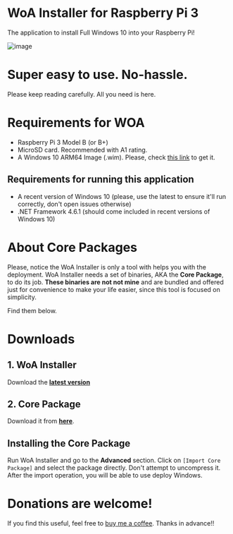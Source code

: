 # WoA Installer for Raspberry Pi 3

The application to install Full Windows 10 into your Raspberry Pi!

![image](https://user-images.githubusercontent.com/3109851/43066047-e7134552-8e63-11e8-8ac7-895e601b60e3.png)

# **Super easy to use. No-hassle.**

Please keep reading carefully. All you need is here.

# Requirements for WOA
- Raspberry Pi 3 Model B (or B+)
- MicroSD card. Recommended with A1 rating.
- A Windows 10 ARM64 Image (.wim). Please, check [this link](GettingWoA.md) to get it.

## Requirements for running this application
- A recent version of Windows 10 (please, use the latest to ensure it'll run correctly, don't open issues otherwise)
- .NET Framework 4.6.1 (should come included in recent versions of Windows 10)

# About Core Packages
Please, notice the WoA Installer is only a tool with helps you with the deployment. WoA Installer needs a set of binaries, AKA the **Core Package**, to do its job. **These binaries are not not mine** and are bundled and offered just for convenience to make your life easier, since this tool is focused on simplicity. 

Find them below.

# Downloads

## 1. WoA Installer

Download the **[latest version](https://github.com/SuperJMN/WoA-Installer/releases/latest)** 

## 2. Core Package

Download it from **[here](https://1drv.ms/f/s!AtXoQFW327DIyMxxCDU_uUM6o6dn2A)**.

## Installing the Core Package
Run WoA Installer and go to the **Advanced** section. Click on `[Import Core Package]` and select the package directly. Don't attempt to uncompress it. After the import operation, you will be able to use deploy Windows.

# Donations are welcome!
If you find this useful, feel free to [buy me a coffee](http://paypal.me/superjmn). Thanks in advance!!
